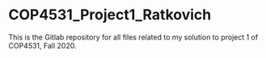 # COP4531_Project1_Ratkovich

This is the Gitlab repository for all files related to my solution to project 1 of COP4531, Fall 2020.